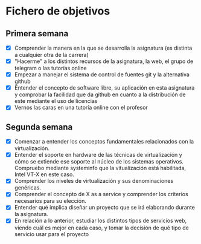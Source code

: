 # Fichero de objetivos

## Primera semana

- [x] Comprender la manera en la que se desarrolla la asignatura (es distinta a cualquier otra de la carrera)
- [x] "Hacerme" a los distintos recursos de la asignatura, la web, el grupo de telegram o las tutorías online
- [x] Empezar a manejar el sistema de control de fuentes git y la alternativa github
- [x] Entender el concepto de software libre, su aplicación en esta asignatura y comprobar la facilidad que da github en cuanto a la distribución de este mediante el uso de licencias 
- [x] Vernos las caras en una tutoría online con el profesor

## Segunda semana
- [x] Comenzar a entender los conceptos fundamentales relacionados con la virtualización.
- [x] Entender el soporte en hardware de las técnicas de virtualización y cómo se extiende ese soporte al núcleo de los sistemas operativos. Compruebo mediante systeminfo que la vitualización está habilitada, Intel VT-X en este caso.
- [x] Comprender los niveles de virtualización y sus denominaciones genéricas.
- [x] Comprender el concepto de X as a service y comprender los criterios necesarios para su elección.
- [x] Entender qué implica diseñar un proyecto que se irá elaborando durante la asignatura.
- [x] En relación a lo anterior, estudiar los distintos tipos de servicios web, viendo cuál es mejor en cada caso, y tomar la decisión de qué tipo de servicio usar para el proyecto